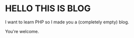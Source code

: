 HELLO THIS IS BLOG
==================
I want to learn PHP so I made you a (completely empty) blog.

You're welcome.

